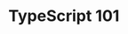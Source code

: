 <!-- .slide: data-background="url('resources/typescript-blueprint.svg') no-repeat #03324C center"-->

# TypeScript 101

